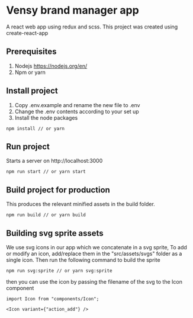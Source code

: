 # Vensy brand manager app

A react web app using redux and scss.
This project was created using create-react-app

## Prerequisites

1. Nodejs https://nodejs.org/en/
2. Npm or yarn

## Install project

1. Copy .env.example and rename the new file to .env
2. Change the .env contents according to your set up
3. Install the node packages

```
npm install // or yarn
```

## Run project

Starts a server on http://localhost:3000

```
npm run start // or yarn start
```

## Build project for production

This produces the relevant minified assets in the build folder.

```
npm run build // or yarn build
```

## Building svg sprite assets

We use svg icons in our app which we concatenate in a svg sprite,
To add or modify an icon, add/replace them in the "src/assets/svgs" folder as a single icon.
Then run the following command to build the sprite

```
npm run svg:sprite // or yarn svg:sprite
```

then you can use the icon by passing the filename of the svg to the Icon component


```
import Icon from "components/Icon";

<Icon variant={"action_add"} />
```
